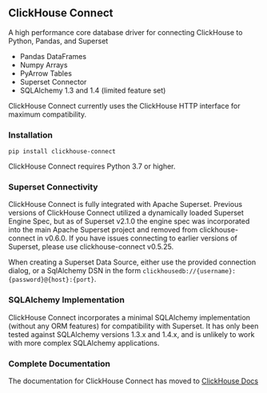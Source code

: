 ## ClickHouse Connect

A high performance core database driver for connecting ClickHouse to Python, Pandas, and Superset
* Pandas DataFrames
* Numpy Arrays
* PyArrow Tables
* Superset Connector
* SQLAlchemy 1.3 and 1.4 (limited feature set)

ClickHouse Connect currently uses the ClickHouse HTTP interface for maximum compatibility.  


### Installation

```
pip install clickhouse-connect
```

ClickHouse Connect requires Python 3.7 or higher. 


### Superset Connectivity
ClickHouse Connect is fully integrated with Apache Superset.  Previous versions of ClickHouse Connect utilized a
dynamically loaded Superset Engine Spec, but as of Superset v2.1.0 the engine spec was incorporated into the main
Apache Superset project and removed from clickhouse-connect in v0.6.0.  If you have issues connecting to earlier
versions of Superset, please use clickhouse-connect v0.5.25.

When creating a Superset Data Source, either use the provided connection dialog, or a SqlAlchemy DSN in the form
`clickhousedb://{username}:{password}@{host}:{port}`.


### SQLAlchemy Implementation
ClickHouse Connect incorporates a minimal SQLAlchemy implementation (without any ORM features) for compatibility with
Superset.  It has only been tested against SQLAlchemy versions 1.3.x and 1.4.x, and is unlikely to work with more
complex SQLAlchemy applications.


### Complete Documentation
The documentation for ClickHouse Connect has moved to
[ClickHouse Docs](https://clickhouse.com/docs/en/integrations/language-clients/python/intro) 


 
